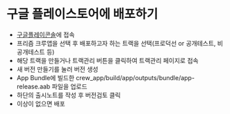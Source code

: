 # 구글 플레이스토어에 배포하기
- [구글플레이콘솔](https://play.google.com/console/u/0/developers/8702211406962858591/app-list)에 접속
- 프리즘 크루앱을 선택 후 배포하고자 하는 트랙을 선택(프로덕선 or 공개테스트, 비공개테스트 등)
- 해당 트랙을 만들거나 트랙관리 버튼을 클릭하여 트랙관리 페이지로 접속
- 새 버전 만들기를 눌러 버전 생성
- App Bundle에 빌드한 crew_app/build/app/outputs/bundle/app-release.aab 파일을 업로드
- 하단의 출시노트를 작성 후 버전검토 클릭
- 이상이 없으면 배포